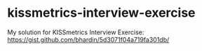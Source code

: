 # kissmetrics-interview-exercise
My solution for KISSmetrics Interview Exercise: https://gist.github.com/bhardin/5d3071f04a719fa301db/
